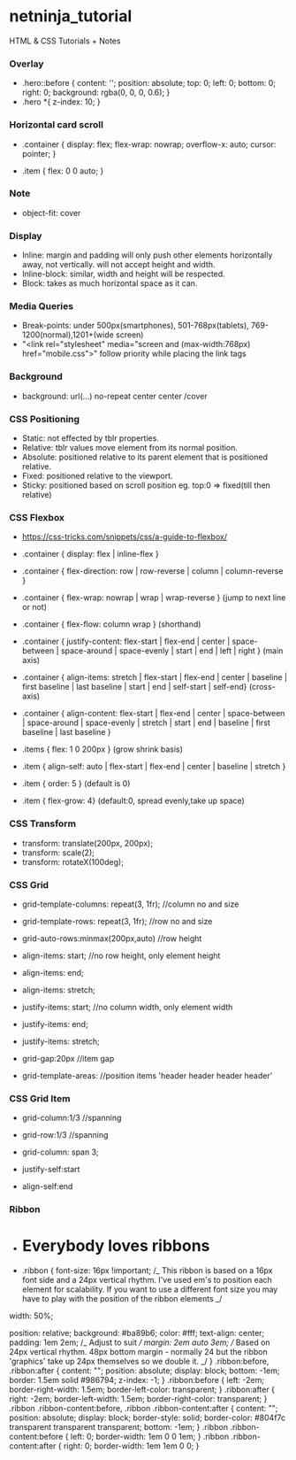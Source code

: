 # netninja_tutorial

HTML &amp; CSS Tutorials + Notes

### Overlay

- .hero::before {
  content: '';
  position: absolute;
  top: 0;
  left: 0;
  bottom: 0;
  right: 0;
  background: rgba(0, 0, 0, 0.6);
  }
- .hero \*{
  z-index: 10;
  }

### Horizontal card scroll

- .container {
  display: flex;
  flex-wrap: nowrap;
  overflow-x: auto;
  cursor: pointer;
  }

- .item {
  flex: 0 0 auto;
  }

### Note

- object-fit: cover

### Display

- Inline: margin and padding will only push other elements horizontally away, not vertically. will not accept height and width.
- Inline-block: similar, width and height will be respected.
- Block: takes as much horizontal space as it can.

### Media Queries

- Break-points: under 500px(smartphones), 501-768px(tablets), 769-1200(normal),1201+(wide screen)
- "<link rel="stylesheet" media="screen and (max-width:768px) href="mobile.css">" follow priority while placing the link tags

### Background

- background: url(...) no-repeat center center /cover

### CSS Positioning

- Static: not effected by tblr properties.
- Relative: tblr values move element from its normal position.
- Absolute: positioned relative to its parent element that is positioned relative.
- Fixed: positioned relative to the viewport.
- Sticky: positioned based on scroll position eg. top:0 => fixed(till then relative)

### CSS Flexbox

- https://css-tricks.com/snippets/css/a-guide-to-flexbox/
- .container { display: flex | inline-flex }
- .container { flex-direction: row | row-reverse | column | column-reverse }
- .container { flex-wrap: nowrap | wrap | wrap-reverse } (jump to next line or not)
- .container { flex-flow: column wrap } (shorthand)
- .container { justify-content: flex-start | flex-end | center | space-between | space-around | space-evenly | start | end | left | right } (main axis)
- .container { align-items: stretch | flex-start | flex-end | center | baseline | first baseline | last baseline | start | end | self-start | self-end} (cross-axis)
- .container {
  align-content: flex-start | flex-end | center | space-between | space-around | space-evenly | stretch | start | end | baseline | first baseline | last baseline }

- .items { flex: 1 0 200px } (grow shrink basis)
- .item { align-self: auto | flex-start | flex-end | center | baseline | stretch }
- .item { order: 5 } (default is 0)
- .item { flex-grow: 4} (default:0, spread evenly,take up space)

### CSS Transform

- transform: translate(200px, 200px);
- transform: scale(2);
- transform: rotateX(100deg);

### CSS Grid
  - grid-template-columns: repeat(3, 1fr);    //column no and size
  - grid-template-rows: repeat(3, 1fr);       //row no and size

  - grid-auto-rows:minmax(200px,auto)         //row height

  - align-items: start;                       //no row height, only element height
  - align-items: end;                          
  - align-items: stretch;


  - justify-items: start;                     //no column width, only element width
  - justify-items: end;                        
  - justify-items: stretch;

  - grid-gap:20px                             //item gap

  - grid-template-areas:                      //position items
    'header header header header'



### CSS Grid Item
  - grid-column:1/3                           //spanning
  - grid-row:1/3                              //spanning
  - grid-column: span 3;

  - justify-self:start
  - align-self:end



### Ribbon

- <h1 class="ribbon">
     <strong class="ribbon-content">Everybody loves ribbons</strong>
  </h1>

- .ribbon {
  font-size: 16px !important;
  /_ This ribbon is based on a 16px font side and a 24px vertical rhythm. I've used em's to position each element for scalability. If you want to use a different font size you may have to play with the position of the ribbon elements _/

width: 50%;
  
 position: relative;
background: #ba89b6;
color: #fff;
text-align: center;
padding: 1em 2em; /_ Adjust to suit _/
margin: 2em auto 3em; /_ Based on 24px vertical rhythm. 48px bottom margin - normally 24 but the ribbon 'graphics' take up 24px themselves so we double it. _/
}
.ribbon:before, .ribbon:after {
content: "";
position: absolute;
display: block;
bottom: -1em;
border: 1.5em solid #986794;
z-index: -1;
}
.ribbon:before {
left: -2em;
border-right-width: 1.5em;
border-left-color: transparent;
}
.ribbon:after {
right: -2em;
border-left-width: 1.5em;
border-right-color: transparent;
}
.ribbon .ribbon-content:before, .ribbon .ribbon-content:after {
content: "";
position: absolute;
display: block;
border-style: solid;
border-color: #804f7c transparent transparent transparent;
bottom: -1em;
}
.ribbon .ribbon-content:before {
left: 0;
border-width: 1em 0 0 1em;
}
.ribbon .ribbon-content:after {
right: 0;
border-width: 1em 1em 0 0;
}
